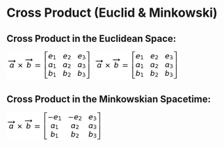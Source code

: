 # Cross Product (Euclid & Minkowski)

## Cross Product in the Euclidean Space:
![Euclidean Cross Product axb](FORMULAS/detCrossEucl.jpg "Euclidean determinant axb")
![Euclidean Cross Product axb](IMAGES/detCrossEucl.jpg "Euclidean determinant axb")

## Cross Product in the Minkowskian Spacetime:
![Minkowskian Cross Product axb](FORMULAS/detCrossMink.jpg "Minkowskian determinant axb")
